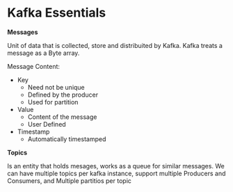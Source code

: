 # Kafka Essentials

**Messages**

Unit of data that is collected, store and distribuited by Kafka. Kafka treats a message as a Byte array.

Message Content:
  - Key
    - Need not be unique
    - Defined by the producer
    - Used for partition
  - Value
    - Content of the message
    - User Defined
  - Timestamp
    - Automatically timestamped

**Topics**

Is an entity that holds mesages, works as a queue for similar messages. We can have multiple topics per kafka instance, support multiple Producers and Consumers, and Multiple partitios per topic


